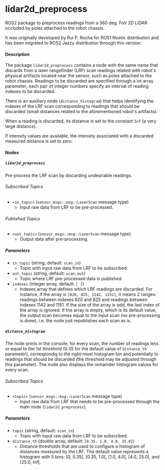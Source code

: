 # lidar2d_preprocess
ROS2 package to preprocess readings from a 360 deg. FoV 2D LiDAR occluded by poles attached to the robot chassis.

It was originally developed by Rui P. Rocha for ROS1 Noetic distribution and has been migrated to ROS2 Jazzy distribution through this version.

#### Description
The package `lidar2d_preprocess` contains a node with the same name that discards from a laser rangefinder (LRF) scan readings related with robot's physical artifacts located near the sensor, such as poles attached to the robot chassis. Readings to be discarded are specified through a int array parameter; each pair of integer numbers specify an interval of reading indexes to be discarded.

There is an auxiliary node (`distance_histogram`) that helps identifying the indexes of the LRF scan corresponding to readings that should be discarded (small distances related to the aforementioned robot's artifacts).

When a reading is discarded, its distance is set to the constant `Inf` (a very large distance).

If intensity values are available, the intensity associated with a discarded measured distance is set to zero.

#### Nodes

##### `lidar2d_preprocess`

Pre-process the LRF scan by discarding undesirable readings.

###### Subscribed Topics
- `<in_topic>` (`sensor_msgs::msg::LaserScan` message type)
    - Input raw data from LRF to be pre-processed.

###### Published Topics
- `<out_topic>` (`sensor_msgs::msg::LaserScan` message type)
    - Output data after pre-processing.


##### Parameters
- `in_topic` (string, default: `scan_in`)
    - Topic with input raw data from LRF to be subscribed.
- `out_topic` (string, default: `scan_out`)
    - Topic where LRF pre-processed data is published.    
- `indexes` (integer array, default: `[ ]`)
    - Indexes array that defines which LRF readings are discarded. For instance, if the array is `[820, 825, 1142, 1151]`, it means 2 ranges: readings between indexes 820 and 825 and readings between indexes 1142 and 1151. If the size of the array is odd, the last index of the array is ignored. If the array is empty, which is its default value, the output scan becomes equal to the input scan (no pre-processing is done), i.e. the node just republishes each scan as is.


##### `distance_histogram`

The node prints in the console, for every scan, the number of readings less or equal to the 1st threshold (0.35 for the default value of `distance_th` parameter), correspondig to the right-most histogram bin and potentially to readings that should be discarded (the threshold may be adjusted through this parameter). The node also displays the remainder histogram values for every scan.

###### Subscribed Topics
- `<topic>` (`sensor_msgs::msg::LaserScan` message type)
    - Input raw data from LRF that needs to be pre-processed through the main node (`lidar2d_preprocess`).


##### Parameters
- `topic` (string, default: `scan_in`)
    - Topic with input raw data from LRF to be subscribed.  
- `distance_th` (double array, default: `[0.35, 1.0, 4.0, 25.0]`)
    - Distance thresholds that are used to configure a histogram of distances measured by the LRF. The default value represents a histogram with 5 bins: [0, 0.35[, [0.35, 1.0[, [1.0, 4.0[, [4.0, 25.0[, and [25.0, Inf[.